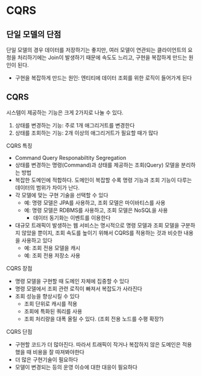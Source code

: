# CQRS
## 단일 모델의 단점
단일 모델의 경우 데이터를 저장하기는 좋지만, 여러 모델이 연관되는 클라이언트의 요청을 처리하기에는 Join이 발생하기 때문에 속도도 느리고, 구현을 복잡하게 만드는 원인이 된다. 
- 구현을 복잡하게 만드는 원인: 엔티티에 데이터 조회를 위한 로직이 들어가게 된다

## CQRS
시스템이 제공하는 기능은 크게 2가지로 나눌 수 있다. 
1. 상태를 변경하는 기능: 주로 1개 애그리거트를 변경한다
2. 상태를 조회하는 기능: 2개 이상의 애그리거트가 필요할 때가 많다

CQRS 특징
- Command Query Responabiltity Segregation
- 상태를 변경하는 명령(Command)과 상태를 제공하는 조회(Query) 모델을 분리하는 방법
- 복잡한 도메인에 적합하다. 도메인이 복잡할 수록 명령 기능과 조회 기능이 다루는 데이터의 범위가 차이가 난다.
- 각 모델에 맞는 구현 기술을 선택할 수 있다
   - 예: 명령 모델은 JPA를 사용하고, 조회 모델은 마이바티스를 사용
   - 예: 명령 모델은 RDBMS를 사용하고, 조회 모델은 NoSQL을 사용
      - 데이터 동기화는 이벤트를 이용한다
- 대규모 트래픽이 발생하는 웹 서비스는 명시적으로 명령 모델과 조회 모델을 구분하지 않았을 뿐이지, 조회 속도를 높이기 위해서 CQRS를 적용하는 것과 비슷한 내용을 사용하고 있다
   - 예: 조회 전용 모델을 캐시
   - 예: 조회 전용 저장소 사용

CQRS 장점
- 명령 모델을 구현할 때 도메인 자체에 집중할 수 있다
- 명령 모델에서 조회 관련 로직이 빠져서 복잡도가 사라진다
- 조회 성능을 향상시킬 수 있다
   - 조회 단위로 캐시를 적용
   - 조회에 특화된 쿼리를 사용
   - 조회 처리량을 대폭 올릴 수 있다. (조회 전용 노드를 수평 확장?)

CQRS 단점
- 구현할 코드가 더 많아진다. 따라서 트래픽이 작거나 복잡하지 않은 도메인은 적용했을 때 비용을 잘 따져봐야한다
- 더 많은 구현기술이 필요하다
- 모델이 변경되는 등의 운영 이슈에 대한 대응이 필요하다


